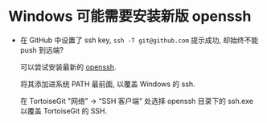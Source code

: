 # Windows 可能需要安装新版 openssh

* 在 GitHub 中设置了 ssh key,  `ssh -T git@github.com` 提示成功, 却始终不能 push 到远端?

    可以尝试安装最新的 [openssh](https://github.com/PowerShell/Win32-OpenSSH/releases).

    将其添加进系统 PATH 最前面, 以覆盖 Windows 的 ssh.

    在 TortoiseGit "网络” → “SSH 客户端” 处选择 openssh 目录下的 ssh.exe 以覆盖 TortoiseGit 的 SSH.

